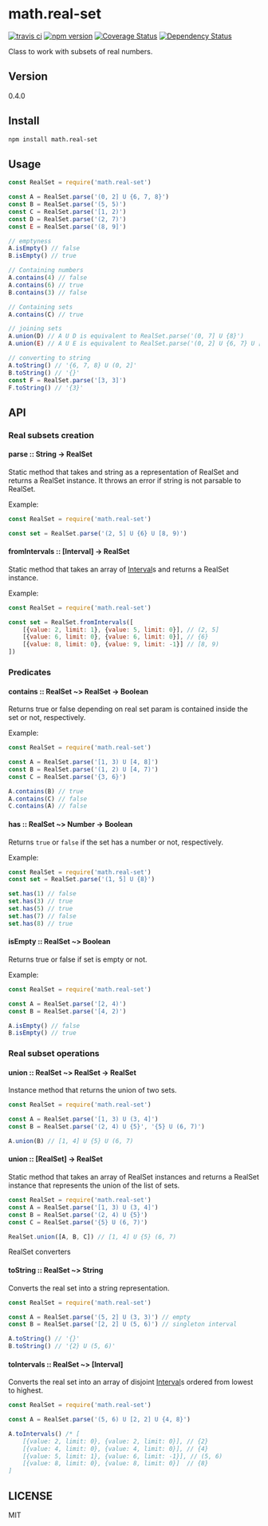 # math.real-set

[![travis ci][1]][2]
[![npm version][3]][4]
[![Coverage Status][5]][6]
[![Dependency Status][7]][8]

Class to work with subsets of real numbers.

## Version
0.4.0

## Install
``` bash
npm install math.real-set
```

## Usage
``` JavaScript
const RealSet = require('math.real-set')

const A = RealSet.parse('(0, 2] U {6, 7, 8}')
const B = RealSet.parse('(5, 5)')
const C = RealSet.parse('[1, 2)')
const D = RealSet.parse('(2, 7)')
const E = RealSet.parse('(8, 9]')

// emptyness
A.isEmpty() // false
B.isEmpty() // true

// Containing numbers
A.contains(4) // false
A.contains(6) // true
B.contains(3) // false

// Containing sets
A.contains(C) // true

// joining sets
A.union(D) // A U D is equivalent to RealSet.parse('(0, 7] U {8}')
A.union(E) // A U E is equivalent to RealSet.parse('(0, 2] U {6, 7} U [8, 9]')

// converting to string
A.toString() // '{6, 7, 8} U (0, 2]'
B.toString() // '{}'
const F = RealSet.parse('[3, 3]')
F.toString() // '{3}'
```

## API

### Real subsets creation

#### parse :: String -> RealSet

Static method that takes and string as a representation of RealSet and returns a RealSet instance. It throws an error if string is not parsable to RealSet.

Example:
``` JavaScript
const RealSet = require('math.real-set')

const set = RealSet.parse('(2, 5] U {6} U [8, 9)')
```

#### fromIntervals :: [Interval] -> RealSet

Static method that takes an array of [Interval](https://github.com/xgbuils/math.interval-utils#interval)s and returns a RealSet instance.

Example:
``` JavaScript
const RealSet = require('math.real-set')

const set = RealSet.fromIntervals([
    [{value: 2, limit: 1}, {value: 5, limit: 0}], // (2, 5]
    [{value: 6, limit: 0}, {value: 6, limit: 0}], // {6}
    [{value: 8, limit: 0}, {value: 9, limit: -1}] // [8, 9)
])
```

### Predicates

#### contains :: RealSet ~> RealSet -> Boolean
Returns true or false depending on real set param is contained inside the set or not, respectively.

Example:
``` JavaScript
const RealSet = require('math.real-set')

const A = RealSet.parse('[1, 3) U [4, 8]')
const B = RealSet.parse('(1, 2) U [4, 7)')
const C = RealSet.parse('{3, 6}')

A.contains(B) // true
A.contains(C) // false
C.contains(A) // false
```

#### has :: RealSet ~> Number -> Boolean 
Returns `true` or `false` if the set has a number or not, respectively.

Example:
``` JavaScript
const RealSet = require('math.real-set')
const set = RealSet.parse('(1, 5] U {8}')

set.has(1) // false
set.has(3) // true
set.has(5) // true
set.has(7) // false
set.has(8) // true
```

#### isEmpty :: RealSet ~> Boolean

Returns true or false if set is empty or not.

Example:
``` JavaScript
const RealSet = require('math.real-set')

const A = RealSet.parse('[2, 4)')
const B = RealSet.parse('[4, 2)')

A.isEmpty() // false
B.isEmpty() // true
```

### Real subset operations

#### union :: RealSet ~> RealSet -> RealSet
Instance method that returns the union of two sets.

``` javascript
const RealSet = require('math.real-set')

const A = RealSet.parse('[1, 3) U (3, 4]')
const B = RealSet.parse('(2, 4) U {5}', '{5} U (6, 7)')

A.union(B) // [1, 4] U {5} U (6, 7)
```

#### union :: [RealSet] -> RealSet
Static method that takes an array of RealSet instances and returns a RealSet instance that represents the union of the list of sets.

``` JavaScript
const RealSet = require('math.real-set')
const A = RealSet.parse('[1, 3) U (3, 4]')
const B = RealSet.parse('(2, 4) U {5}')
const C = RealSet.parse('{5} U (6, 7)')

RealSet.union([A, B, C]) // [1, 4] U {5} (6, 7)
```

RealSet converters

#### toString :: RealSet ~> String
Converts the real set into a string representation.

``` JavaScript
const RealSet = require('math.real-set')

const A = RealSet.parse('(5, 2] U (3, 3)') // empty
const B = RealSet.parse('[2, 2] U (5, 6)') // singleton interval

A.toString() // '{}'
B.toString() // '{2} U (5, 6)'
```

#### toIntervals :: RealSet ~> [Interval]
Converts the real set into an array of disjoint [Interval](https://github.com/xgbuils/math.interval-utils#interval)s ordered from lowest to highest.

``` JavaScript
const RealSet = require('math.real-set')

const A = RealSet.parse('(5, 6) U [2, 2] U {4, 8}')

A.toIntervals() /* [
    [{value: 2, limit: 0}, {value: 2, limit: 0}], // {2}
    [{value: 4, limit: 0}, {value: 4, limit: 0}], // {4}
    [{value: 5, limit: 1}, {value: 6, limit: -1}], // (5, 6)
    [{value: 8, limit: 0}, {value: 8, limit: 0}]  // {8}
]
```

## LICENSE
MIT

  [1]: https://travis-ci.org/xgbuils/math.real-set.svg?branch=master
  [2]: https://travis-ci.org/xgbuils/math.real-set
  [3]: https://badge.fury.io/js/math.real-set.svg
  [4]: https://badge.fury.io/js/math.real-set
  [5]: https://coveralls.io/repos/github/xgbuils/math.real-set/badge.svg?branch=master
  [6]: https://coveralls.io/github/xgbuils/math.real-set?branch=master
  [7]: https://david-dm.org/xgbuils/math.real-set.svg
  [8]: https://david-dm.org/xgbuils/math.real-set
